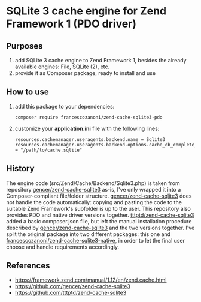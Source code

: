 # SQLite 3 cache engine for Zend Framework 1 (PDO driver)

## Purposes

1. add SQLite 3 cache engine to Zend Framework 1, besides the already available engines: File, SQLite (2), etc.
1. provide it as Composer package, ready to install and use

## How to use

1. add this package to your dependencies:
   ```
   composer require francescozanoni/zend-cache-sqlite3-pdo
   ```
       
1. customize your **application.ini** file with the following lines:
   ```
   resources.cachemanager.useragents.backend.name = Sqlite3
   resources.cachemanager.useragents.backend.options.cache_db_complete_path = "/path/to/cache.sqlite"
   ```

## History

The engine code (src/Zend/Cache/Backend/Sqlite3.php) is taken from repository [gencer/zend-cache-sqlite3](https://github.com/gencer/zend-cache-sqlite3) as-is, I've only wrapped it into a Composer-compliant file/folder structure.
[gencer/zend-cache-sqlite3](https://github.com/gencer/zend-cache-sqlite3) does not handle the code automatically: copying and pasting the code to the suitable Zend Framework's subfolder is up to the user. This repository also provides PDO and native driver versions together.
[tttptd/zend-cache-sqlite3](https://github.com/tttptd/zend-cache-sqlite3) added a basic composer.json file, but left the manual installation procedure described by [gencer/zend-cache-sqlite3](https://github.com/gencer/zend-cache-sqlite3) and the two versions together.
I've split the original package into two different packages: this one and [francescozanoni/zend-cache-sqlite3-native](https://github.com/francescozanoni/zend-cache-sqlite3-native), in order to let the final user choose and handle requirements accordingly.

## References

  * https://framework.zend.com/manual/1.12/en/zend.cache.html
  * https://github.com/gencer/zend-cache-sqlite3
  * https://github.com/tttptd/zend-cache-sqlite3
